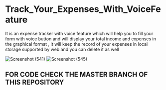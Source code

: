 # Track_Your_Expenses_With_VoiceFeature
It is an expense tracker with voice feature which will help you to fill your form with voice button and will display your total income and expenses in the graphical format , It will keep the record of your expenses in local storage supported by web and you can delete it as well 


![Screenshot (541)](https://user-images.githubusercontent.com/70806481/148187189-447a72e1-2fd6-4402-a49d-397d001371d9.png)
![Screenshot (545)](https://user-images.githubusercontent.com/70806481/148187195-118700d8-d79a-4c53-883b-fc3c283c969b.png)


## FOR CODE CHECK THE MASTER BRANCH OF THIS REPOSITORY
